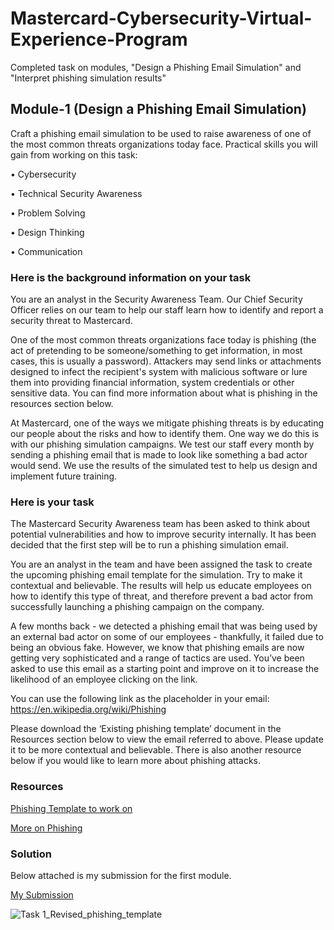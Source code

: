 # Mastercard-Cybersecurity-Virtual-Experience-Program
Completed task on modules, "Design a Phishing Email Simulation" and "Interpret phishing simulation results"

## Module-1 (Design a Phishing Email Simulation)

Craft a phishing email simulation to be used to raise awareness of one of the most common threats organizations today face.
Practical skills you will gain from working on this task:

• Cybersecurity

• Technical Security Awareness

• Problem Solving

• Design Thinking

• Communication

### Here is the background information on your task
You are an analyst in the Security Awareness Team. Our Chief Security Officer relies on our team to help our staff learn how to identify and report a security threat to Mastercard.

One of the most common threats organizations face today is phishing (the act of pretending to be someone/something to get information, in most cases, this is usually a password). Attackers may send links or attachments designed to infect the recipient's system with malicious software or lure them into providing financial information, system credentials or other sensitive data. You can find more information about what is phishing in the resources section below.

At Mastercard, one of the ways we mitigate phishing threats is by educating our people about the risks and how to identify them. One way we do this is with our phishing simulation campaigns. We test our staff every month by sending a phishing email that is made to look like something a bad actor would send. We use the results of the simulated test to help us design and implement future training.


### Here is your task
The Mastercard Security Awareness team has been asked to think about potential vulnerabilities and how to improve security internally. It has been decided that the first step will be to run a phishing simulation email.

You are an analyst in the team and have been assigned the task to create the upcoming phishing email template for the simulation. Try to make it contextual and believable. The results will help us educate employees on how to identify this type of threat, and therefore prevent a bad actor from successfully launching a phishing campaign on the company.

A few months back - we detected a phishing email that was being used by an external bad actor on some of our employees - thankfully, it failed due to being an obvious fake. However, we know that phishing emails are now getting very sophisticated and a range of tactics are used. You’ve been asked to use this email as a starting point and improve on it to increase the likelihood of an employee clicking on the link.

You can use the following link as the placeholder in your email: https://en.wikipedia.org/wiki/Phishing

Please download the ‘Existing phishing template’ document in the Resources section below to view the email referred to above. Please update it to be more contextual and believable. There is also another resource below if you would like to learn more about phishing attacks.


### Resources
[Phishing Template to work on](https://cdn.theforage.com/vinternships/companyassets/mfxGwGDp6WkQmtmTf/yW72wwdbM42ys4WXg/1646700143522/Task%201_Existing%20phishing%20template.docx)

[More on Phishing](https://www.nist.gov/itl/smallbusinesscyber/guidance-topic/phishing)

### Solution

Below attached is my submission for the first module. 

[My Submission](https://drive.google.com/file/d/14eeyaxAyc8gssGcVU1r2FuG-7_kp_hOr/view?usp=sharing)

![Task 1_Revised_phishing_template](https://user-images.githubusercontent.com/77694789/172033455-39aa350b-793e-415d-9715-96e6439c0a5d.jpg)
